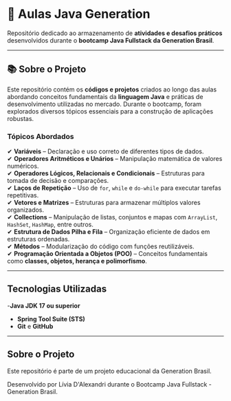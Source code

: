 # 🚀 Aulas Java Generation

Repositório dedicado ao armazenamento de **atividades e desafios práticos** desenvolvidos durante o **bootcamp Java Fullstack da Generation Brasil**.

---

## 📚 Sobre o Projeto  
Este repositório contém os **códigos e projetos** criados ao longo das aulas abordando conceitos fundamentais da **linguagem Java** e práticas de desenvolvimento utilizadas no mercado. Durante o bootcamp, foram explorados diversos tópicos essenciais para a construção de aplicações robustas.

### **Tópicos Abordados**  

✔ **Variáveis** – Declaração e uso correto de diferentes tipos de dados.  
✔ **Operadores Aritméticos e Unários** – Manipulação matemática de valores numéricos.  
✔ **Operadores Lógicos, Relacionais e Condicionais** – Estruturas para tomada de decisão e comparações.  
✔ **Laços de Repetição** – Uso de `for`, `while` e `do-while` para executar tarefas repetitivas.  
✔ **Vetores e Matrizes** – Estruturas para armazenar múltiplos valores organizados.  
✔ **Collections** – Manipulação de listas, conjuntos e mapas com `ArrayList`, `HashSet`, `HashMap`, entre outros.  
✔ **Estrutura de Dados Pilha e Fila** – Organização eficiente de dados em estruturas ordenadas.  
✔ **Métodos** – Modularização do código com funções reutilizáveis.  
✔ **Programação Orientada a Objetos (POO)** – Conceitos fundamentais como **classes, objetos, herança e polimorfismo**.  


---

## Tecnologias Utilizadas  

-**Java JDK 17 ou superior**  
- **Spring Tool Suite (STS)** 
- **Git** e **GitHub** 
---

## Sobre o Projeto
Este repositório é parte de um projeto educacional da Generation Brasil.

Desenvolvido por Lívia D'Alexandri durante o Bootcamp Java Fullstack - Generation Brasil.
